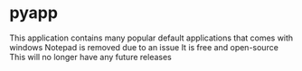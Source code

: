 # pyapp
This application contains many popular default applications that comes with windows
Notepad is removed due to an issue
It is free and open-source
This will no longer have any future releases
